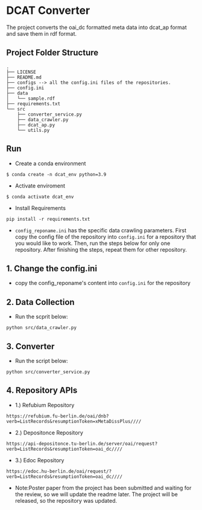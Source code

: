 # DCAT Converter
The project converts the oai_dc formatted meta data into dcat_ap format and save them in rdf format.


## Project Folder Structure
````
.
├── LICENSE
├── README.md
├── configs --> all the config.ini files of the repositories.
├── config.ini
├── data
│   └── sample.rdf
├── requirements.txt
└── src
    ├── converter_service.py
    ├── data_crawler.py
    ├── dcat_ap.py
    └── utils.py
````
## Run
* Create a conda environment

```
$ conda create -n dcat_env python=3.9
```

* Activate enviroment

```
$ conda activate dcat_env
```
* Install Requirements

```
pip install -r requirements.txt
```

*  ```config_reponame.ini``` has the specific data crawling parameters.
First copy the config file of the repository into ```config.ini``` for a repository that you would like to work.
Then, run the steps below for only one repository.
After finishing the steps, repeat them for other repository.

## 1. Change the config.ini
* copy the config_reponame's content into ```config.ini``` for the repository

## 2. Data Collection

  
* Run the scprit below:
``` 
python src/data_crawler.py
```

## 3. Converter
* Run the script below:
```
python src/converter_service.py
```

## 4. Repository APIs
* 1.) Refubium Repository

```
https://refubium.fu-berlin.de/oai/dnb?verb=ListRecords&resumptionToken=xMetaDissPlus////
```

* 2.) Depositonce Repository

```
https://api-depositonce.tu-berlin.de/server/oai/request?verb=ListRecords&resumptionToken=oai_dc////
```
* 3.) Edoc Repository

```
https://edoc.hu-berlin.de/oai/request/?verb=ListRecords&resumptionToken=oai_dc////
```

* Note:Poster paper from the project has been submitted and waiting for the review, so we will update the readme later. The project will be released, so the repository was updated.

